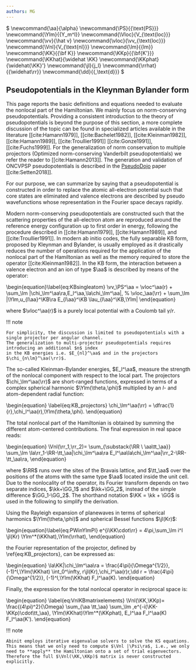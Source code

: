 ```yaml
---
authors: MG
---
```


$
\newcommand{\aa}{\alpha}
\newcommand{\PS}{{\text{PS}}}
\newcommand{\Ylm}{{Y_m^l}}
\newcommand{\Vloc}{V_{\text{loc}}}
\newcommand{\vv}{\hat v}
\newcommand{\vloc}{\vv_{\text{loc}}}
\newcommand{\Vnl}{V_{\text{nl}}}
\newcommand{\lm}{{lm}}
\newcommand{\KK}{{\bf K}}
\newcommand{\KKp}{{\bf{K'}}}
\newcommand{\KKhat}{\widehat \KK}
\newcommand{\KKphat}{\widehat{\KK}'}
\newcommand{\jl}{j_l}
\newcommand{\rrhat}{{\widehat\rr}}
\newcommand{\dd}{{\,\text{d}}}
$

## Pseudopotentials in the Kleynman Bylander form

This page reports the basic definitions and equations needed to evaluate the nonlocal part of the Hamiltonian. 
We mainly focus on norm-conserving pseudopotentials.
Providing a consistent introduction to the theory of pseudopotentials is beyond the purpose of this section, a more complete discussion of the topic can be found in specialized articles available in the literature  [[cite:Hamann1979]], [[cite:Bachelet1982]], [[cite:Kleinman1982]], [[cite:Hamann1989]], [[cite:Troullier1991]]
[[cite:Gonze1991]], [[cite:Fuchs1999]].
For the generalization of norm conservation to multiple projectors (Optimized norm-conserving Vanderbilt pseudopotentials) we refer the reader to [[cite:Hamann2013]]. 
The generation and validation of ONCVPSP pseudopotentials is described in the [PseudoDojo](http://www.pseudo-dojo.org/) paper [[cite:Setten2018]].

For our purpose, we can summarize by saying that a pseudopotential is constructed in order to replace the atomic all-electron potential such that core states are eliminated and valence electrons are described by pseudo wavefunctions whose representation in the Fourier space decays rapidly.

Modern norm-conserving pseudopotentials are constructed such that the scattering properties of the all-electron atom are reproduced around the reference energy configuration up to first order in energy, following the procedure described in [[cite:Hamann1979]], [[cite:Hamann1989]], and [[cite:Troullier1991]].
In modern ab initio codes, the fully separable KB form, proposed by Kleynman and Bylander, is usually employed as it drastically reduces the number of operations 
required for the application of the nonlocal part of the Hamiltonian as well as the memory required to store the operator [[cite:Kleinman1982]].
In the KB form, the interaction between a valence electron and an ion of type $\aa$ is described by means of the operator:

\begin{equation}\label{eq:KBsingleatom}
\vv_\PS^\aa = 
\vloc^\aa(r) + \sum_\lm |\chi_\lm^\aa\ra\,E_l^\aa\,\la\chi_\lm^\aa|,
% \vloc_\aa(\rr) + \sum_\lm |\Ylm\,u_{l\aa}^\KB\ra E_{l\aa}^\KB \lau_{l\aa}^\KB\,\Ylm|
\end{equation}

where $\vloc^\aa(r)$ is a purely local potential with a Coulomb tail $\gamma/r$.

!!! note

    For simplicity, the discussion is limited to pseudopotentials with a single projector per angular channel.
    The generalization to multi-projector pseudopotentials requires introducing an additional $n$ index
    in the KB energies i.e. $E_{nl}^\aa$ and in the projectors $\chi_{n\lm}^\aa(\rr)$.

The so-called Kleinman-Bylander energies, $E_l^\aa$,
measure the strength of the nonlocal component with respect to the local part.
The projectors $\chi_\lm^\aa(\rr)$ are 
short-ranged functions, expressed in terms of a complex spherical harmonic $\Ylm(\theta,\phi)$
multiplied by an $l$- and atom-dependent radial function: 

\begin{equation}
\label{eq:KB_projectors}
\chi_\lm^\aa(\rr) = \dfrac{1}{r}\,\chi_l^\aa(r)\,\Ylm(\theta,\phi).
\end{equation}

<!--
where 

\begin{equation}\label{eq:KBfunctionU}
u_{l\aa}^\KB (\rr) = 
\frac{\Delta v_{l\aa}(\rr)\,u_{l\aa}^\PS (\rr)}
     {\norm{u_{l\aa}(\rr)\,\Delta_{l\aa}}^{1/2}}
\end{equation}
are localized functions defined in terms of the short-ranged ...
and the pseudo eigenfuncions of the reference atom.
\begin{equation}\label{eq:KBenergy}
E_{l\aa}^\KB = 
\frac{\la u_{l\aa}^\PS \Delta v_{l\aa} | \Delta v_{l\aa} u_{l\aa}^\PS \ra }
     {\la u_{l\aa}^\PS | \Delta v_{l\aa} | u_{l\aa}^\PS \ra}
\end{equation}
-->

The total nonlocal part of the Hamiltonian is obtained by summing the different atom-centered contributions.
The final expression in real space reads:

\begin{equation}
\Vnl(\rr_1,\rr_2)= 
\sum_{\substack{\RR \\ \aa\tt_\aa}}
\sum_\lm \la\rr_1-\RR-\tt_\aa|\chi_\lm^\aa\ra E_l^\aa\la\chi_\lm^\aa|\rr_2-\RR-\tt_\aa\ra,
\end{equation}

where $\RR$ runs over the sites of the Bravais lattice, and $\tt_\aa$ over the positions of the atoms with the same type $\aa$ located inside the unit cell.
Due to the nonlocality of the operator, its Fourier transform depends on two separate indices, $\kk+\GG_1$ and $\kk+\GG_2$, instead of the simple difference $\GG_1-\GG_2$.
The shorthand notation $\KK = \kk + \GG$ is used in the following to simplify the derivation.

Using the Rayleigh expansion of planewaves in terms of spherical harmonics $\Ylm(\theta,\phi)$ and spherical Bessel functions $\jl(Kr)$:

\begin{equation}\label{eq:PWinYlmPl}
e^{i\KK\cdot\rr} = 
 4\pi\,\sum_\lm i^l \jl(Kr) \Ylm^\*(\KKhat)\,\Ylm(\rrhat),
\end{equation}

the Fourier representation of the projector, defined by \ref{eq:KB_projectors}, can be expressed as:

\begin{equation}
\la\KK|\chi_\lm^\aa\ra = 
 \frac{4\pi}{\Omega^{1/2}}\, (-1)^l\,\Ylm(\KKhat) 
 \int_0^\infty\, r\jl(Kr)\,\chi_l^\aa(r)r\,\dd r =
 \frac{4\pi}{\Omega^{1/2}}\, (-1)^l\,\Ylm(\KKhat) F_l^\aa(K).
\end{equation}

<!--
%where the form factors $F_l^\aa(K)$ related to the atom of type $\aa$ is defined by
%\begin{equation}\label{wq:defformfactors}
% F_l^\aa(K) \df 
% \frac{\int_0^\infty r\,j_l (Kr)\,u_{l\aa} \Delta v_{l\aa}\,\dd r}
%      {\norm{u_{l\aa} \Delta v_{l\aa}}^{1/2} }
%\end{equation}
-->

Finally, the expression for the total nonlocal operator in reciprocal space is:

\begin{equation}
\label{eq:VnlKBmatrixelements}
\Vnl(\KK,\KKp)= \frac{(4\pi)^2}{\Omega} \sum_{\aa \tt_\aa} \sum_\lm
 \,e^{-i(\KK-\KKp)\cdot\tt_\aa}\,
 \Ylm(\KKhat)\Ylm^\*(\KKphat)\, E_l^\aa F_l^\aa(K) F_l^\aa(K').
\end{equation}

!!! note

    Abinit employs iterative eigenvalue solvers to solve the KS equations.
    This means that we only need to compute $\Vnl |\Psi\ra$, i.e., we only
    need to **apply** the Hamiltonian onto a set of trial eigenvectors.
    Therefore the full $\Vnl(\KK,\KKp)$ matrix is never constructed explicitly.
